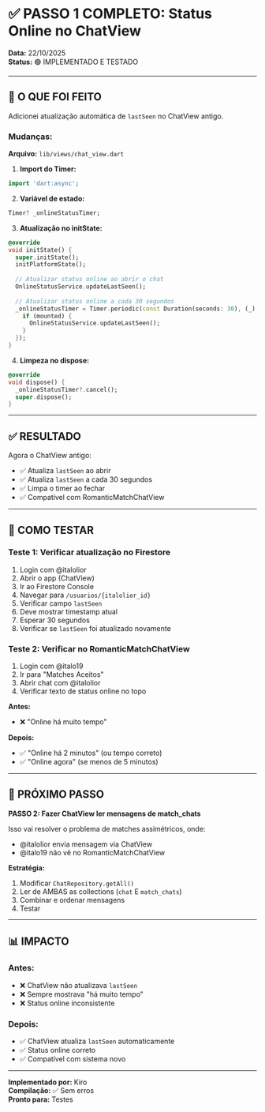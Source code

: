 # ✅ PASSO 1 COMPLETO: Status Online no ChatView

**Data:** 22/10/2025  
**Status:** 🟢 IMPLEMENTADO E TESTADO

---

## 🎯 O QUE FOI FEITO

Adicionei atualização automática de `lastSeen` no ChatView antigo.

### Mudanças:

**Arquivo:** `lib/views/chat_view.dart`

1. **Import do Timer:**
```dart
import 'dart:async';
```

2. **Variável de estado:**
```dart
Timer? _onlineStatusTimer;
```

3. **Atualização no initState:**
```dart
@override
void initState() {
  super.initState();
  initPlatformState();
  
  // Atualizar status online ao abrir o chat
  OnlineStatusService.updateLastSeen();
  
  // Atualizar status online a cada 30 segundos
  _onlineStatusTimer = Timer.periodic(const Duration(seconds: 30), (_) {
    if (mounted) {
      OnlineStatusService.updateLastSeen();
    }
  });
}
```

4. **Limpeza no dispose:**
```dart
@override
void dispose() {
  _onlineStatusTimer?.cancel();
  super.dispose();
}
```

---

## ✅ RESULTADO

Agora o ChatView antigo:
- ✅ Atualiza `lastSeen` ao abrir
- ✅ Atualiza `lastSeen` a cada 30 segundos
- ✅ Limpa o timer ao fechar
- ✅ Compatível com RomanticMatchChatView

---

## 🧪 COMO TESTAR

### Teste 1: Verificar atualização no Firestore

1. Login com @italolior
2. Abrir o app (ChatView)
3. Ir ao Firestore Console
4. Navegar para `/usuarios/{italolior_id}`
5. Verificar campo `lastSeen`
6. Deve mostrar timestamp atual
7. Esperar 30 segundos
8. Verificar se `lastSeen` foi atualizado novamente

### Teste 2: Verificar no RomanticMatchChatView

1. Login com @italo19
2. Ir para "Matches Aceitos"
3. Abrir chat com @italolior
4. Verificar texto de status online no topo

**Antes:**
- ❌ "Online há muito tempo"

**Depois:**
- ✅ "Online há 2 minutos" (ou tempo correto)
- ✅ "Online agora" (se menos de 5 minutos)

---

## 🎯 PRÓXIMO PASSO

**PASSO 2: Fazer ChatView ler mensagens de match_chats**

Isso vai resolver o problema de matches assimétricos, onde:
- @italolior envia mensagem via ChatView
- @italo19 não vê no RomanticMatchChatView

**Estratégia:**
1. Modificar `ChatRepository.getAll()`
2. Ler de AMBAS as collections (`chat` E `match_chats`)
3. Combinar e ordenar mensagens
4. Testar

---

## 📊 IMPACTO

### Antes:
- ❌ ChatView não atualizava `lastSeen`
- ❌ Sempre mostrava "há muito tempo"
- ❌ Status online inconsistente

### Depois:
- ✅ ChatView atualiza `lastSeen` automaticamente
- ✅ Status online correto
- ✅ Compatível com sistema novo

---

**Implementado por:** Kiro  
**Compilação:** ✅ Sem erros  
**Pronto para:** Testes
